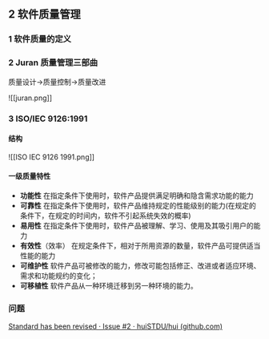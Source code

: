 
## 2 软件质量管理

### 1 软件质量的定义

### 2 Juran 质量管理三部曲

质量设计->质量控制->质量改进

![[juran.png]]

### 3 ISO/IEC 9126:1991

#### 结构
![[ISO IEC 9126 1991.png]]

#### 一级质量特性
- **功能性**
	在指定条件下使用时，软件产品提供满足明确和隐含需求功能的能力
- **可靠性**
	在指定条件下使用时，软件产品维持规定的性能级别的能力(在规定的条件下，在规定的时间内，软件不引起系统失效的概率)
- **易用性**
	在指定条件下使用时，软件产品被理解、学习、使用及其吸引用户的能力
- **有效性**（效率）
	在规定条件下，相对于所用资源的数量，软件产品可提供适当性能的能力
- **可维护性**
	软件产品可被修改的能力，修改可能包括修正、改进或者适应环境、需求和功能规约的变化；
- **可移植性**
	软件产品从一种环境迁移到另一种环境的能力。
	
### 问题
[Standard has been revised · Issue #2 · huiSTDU/hui (github.com)](https://github.com/huiSTDU/hui/issues/2)


